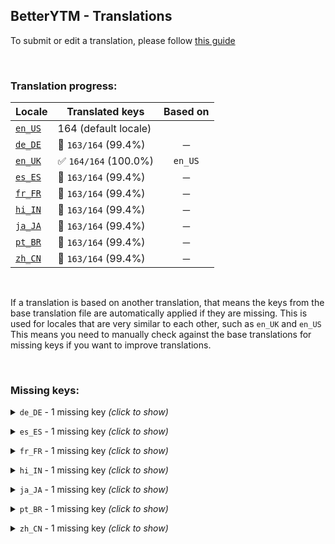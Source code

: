 ## BetterYTM - Translations
To submit or edit a translation, please follow [this guide](../../contributing.md#submitting-translations)

<br>

### Translation progress:
| Locale | Translated keys | Based on |
| ------ | --------------- | :------: |
| [`en_US`](./en_US.json) | 164 (default locale) |  |
| [`de_DE`](./de_DE.json) | 🚫 `163/164` (99.4%) | ─ |
| [`en_UK`](./en_UK.json) | ✅ `164/164` (100.0%) | `en_US` |
| [`es_ES`](./es_ES.json) | 🚫 `163/164` (99.4%) | ─ |
| [`fr_FR`](./fr_FR.json) | 🚫 `163/164` (99.4%) | ─ |
| [`hi_IN`](./hi_IN.json) | 🚫 `163/164` (99.4%) | ─ |
| [`ja_JA`](./ja_JA.json) | 🚫 `163/164` (99.4%) | ─ |
| [`pt_BR`](./pt_BR.json) | 🚫 `163/164` (99.4%) | ─ |
| [`zh_CN`](./zh_CN.json) | 🚫 `163/164` (99.4%) | ─ |

<br>

If a translation is based on another translation, that means the keys from the base translation file are automatically applied if they are missing. This is used for locales that are very similar to each other, such as `en_UK` and `en_US`  
This means you need to manually check against the base translations for missing keys if you want to improve translations.

<br>

### Missing keys:

<details><summary><code>de_DE</code> - 1 missing key <i>(click to show)</i></summary><br>

| Key | English text |
| --- | ------------ |
| `click_to_reveal_sensitive_info` | `(click to reveal sensitive information)` |

<br></details>

<details><summary><code>es_ES</code> - 1 missing key <i>(click to show)</i></summary><br>

| Key | English text |
| --- | ------------ |
| `click_to_reveal_sensitive_info` | `(click to reveal sensitive information)` |

<br></details>

<details><summary><code>fr_FR</code> - 1 missing key <i>(click to show)</i></summary><br>

| Key | English text |
| --- | ------------ |
| `click_to_reveal_sensitive_info` | `(click to reveal sensitive information)` |

<br></details>

<details><summary><code>hi_IN</code> - 1 missing key <i>(click to show)</i></summary><br>

| Key | English text |
| --- | ------------ |
| `click_to_reveal_sensitive_info` | `(click to reveal sensitive information)` |

<br></details>

<details><summary><code>ja_JA</code> - 1 missing key <i>(click to show)</i></summary><br>

| Key | English text |
| --- | ------------ |
| `click_to_reveal_sensitive_info` | `(click to reveal sensitive information)` |

<br></details>

<details><summary><code>pt_BR</code> - 1 missing key <i>(click to show)</i></summary><br>

| Key | English text |
| --- | ------------ |
| `click_to_reveal_sensitive_info` | `(click to reveal sensitive information)` |

<br></details>

<details><summary><code>zh_CN</code> - 1 missing key <i>(click to show)</i></summary><br>

| Key | English text |
| --- | ------------ |
| `click_to_reveal_sensitive_info` | `(click to reveal sensitive information)` |

<br></details>

